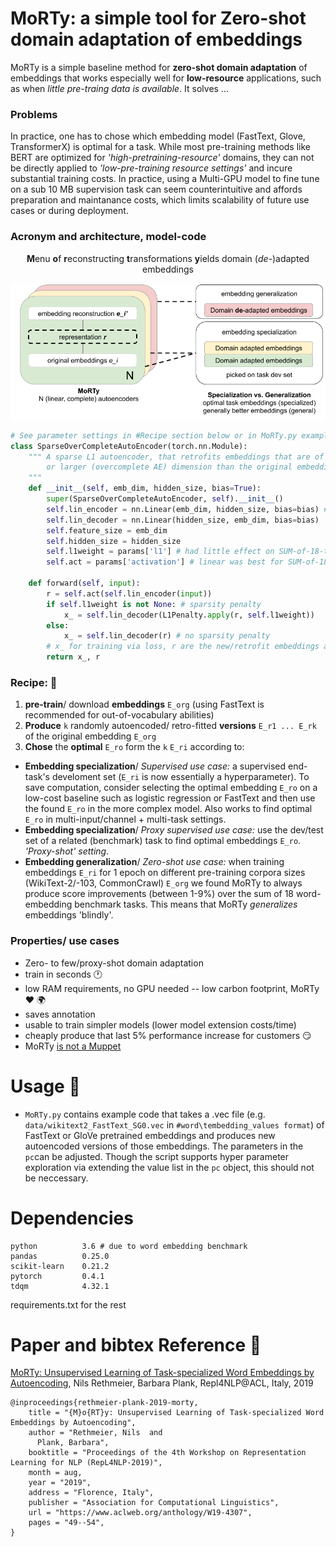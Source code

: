 # MoRTy: a simple tool for Zero-shot domain adaptation of embeddings
MoRTy is a simple baseline method for **zero-shot domain adaptation** of embeddings that works especially well for **low-resource** applications, such as when *little pre-traing data is available*. It solves ...

### Problems
In practice, one has to chose which embedding model (FastText, Glove, TransformerX) is optimal for a task. While most pre-training methods like BERT are optimized for *'high-pretraining-resource'* domains, they can not be directly applied to *'low-pre-training resource settings'* and incure substantial training costs. In practice, using a Multi-GPU model to fine tune on a sub 10 MB supervision task can seem counterintuitive and affords preparation and maintanance costs, which limits scalability of future use cases or during deployment.  

### Acronym and architecture, model-code
<p align="center">
<b>M</b>enu <b>o</b>f <b>r</b>econstructing <b>t</b>ransformations <b>y</b>ields domain (<i>de-</i>)adapted embeddings
  </p>
<p align="center">
  <img src="morty.png" width="700">
</p>

``` python
# See parameter settings in #Recipe section below or in MoRTy.py example (pc=OrderedDict ...)
class SparseOverCompleteAutoEncoder(torch.nn.Module):
    """ A sparse L1 autoencoder, that retrofits embeddings that are of the same (complete AE)
        or larger (overcomplete AE) dimension than the original embeddings.
    """
    def __init__(self, emb_dim, hidden_size, bias=True):
        super(SparseOverCompleteAutoEncoder, self).__init__()
        self.lin_encoder = nn.Linear(emb_dim, hidden_size, bias=bias) # no bias works too
        self.lin_decoder = nn.Linear(hidden_size, emb_dim, bias=bias)
        self.feature_size = emb_dim
        self.hidden_size = hidden_size
        self.l1weight = params['l1'] # had little effect on SUM-of-18-tasks performance
        self.act = params['activation'] # linear was best for SUM-of-18-tasks score

    def forward(self, input):
        r = self.act(self.lin_encoder(input))
        if self.l1weight is not None: # sparsity penalty
            x_ = self.lin_decoder(L1Penalty.apply(r, self.l1weight))
        else:
            x_ = self.lin_decoder(r) # no sparsity penalty
        # x_ for training via loss, r are the new/retrofit embeddings after training (1-epoch)
        return x_, r  
```

### Recipe: :stew:
1. **pre-train**/ download **embeddings** `E_org` (using FastText is recommended for out-of-vocabulary abilities)
2. **Produce** `k` randomly autoencoded/ retro-fitted **versions** `E_r1 ... E_rk` of the original embedding `E_org`
3. **Chose** the **optimal** `E_ro` form the `k` `E_ri` according to:
+ **Embedding specialization**/ *Supervised use case:* a supervised end-task's develoment set (`E_ri` is now essentially a hyperparameter). To save computation, consider selecting the optimal embedding `E_ro` on a low-cost baseline such as logistic regression or FastText and then use the found `E_ro` in the more complex model. Also works to find optimal `E_ro` in multi-input/channel + multi-task settings.
+ **Embedding specialization**/ *Proxy supervised use case:* use the dev/test set of a related (benchmark) task to find optimal embeddings `E_ro`. *'Proxy-shot' setting*.
+ **Embedding generalization**/ *Zero-shot use case:* when training embeddings `E_ri` for 1 epoch on different pre-training corpora sizes (WikiText-2/-103, CommonCrawl) `E_org` we found MoRTy to always produce score improvements (between 1-9%) over the sum of 18 word-embedding benchmark tasks. This means that MoRTy *generalizes* embeddings 'blindly'.

### Properties/ use cases
+ Zero- to few/proxy-shot domain adaptation
+ train in seconds :clock1:
+ low RAM requirements, no GPU needed -- low carbon footprint, MoRTy :hearts: :earth_africa:
+ saves annotation 
+ usable to train simpler models (lower model extension costs/time)
+ cheaply produce that last 5% performance increase for customers :smirk:
+ MoRTy [is not a Muppet](https://en.wikipedia.org/wiki/Morty_Smith) 

# Usage :wrench:
+ `MoRTy.py` contains example code that takes a .vec file (e.g. `data/wikitext2_FastText_SG0.vec` in `#word\tembedding_values format`) of FastText or GloVe pretrained embeddings and produces new autoencoded versions of those embeddings. The parameters in the `pc`can be adjusted. Though the script supports hyper parameter exploration via extending the value list in the `pc` object, this should not be neccessary.

# Dependencies
```
python          3.6 # due to word embedding benchmark
pandas          0.25.0
scikit-learn    0.21.2
pytorch         0.4.1
tdqm            4.32.1
```
requirements.txt for the rest

# Paper and bibtex Reference :scroll:
[MoRTy: Unsupervised Learning of Task-specialized Word Embeddings
by Autoencoding](https://www.aclweb.org/anthology/W19-4307), Nils Rethmeier, Barbara Plank, Repl4NLP@ACL, Italy, 2019 
```
@inproceedings{rethmeier-plank-2019-morty,
    title = "{M}o{RT}y: Unsupervised Learning of Task-specialized Word Embeddings by Autoencoding",
    author = "Rethmeier, Nils  and
      Plank, Barbara",
    booktitle = "Proceedings of the 4th Workshop on Representation Learning for NLP (RepL4NLP-2019)",
    month = aug,
    year = "2019",
    address = "Florence, Italy",
    publisher = "Association for Computational Linguistics",
    url = "https://www.aclweb.org/anthology/W19-4307",
    pages = "49--54",
}
```
